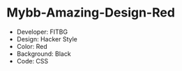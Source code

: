# Mybb-Amazing-Design-Red

- Developer: FITBG
- Design: Hacker Style
- Color: Red
- Background: Black
- Code: CSS
